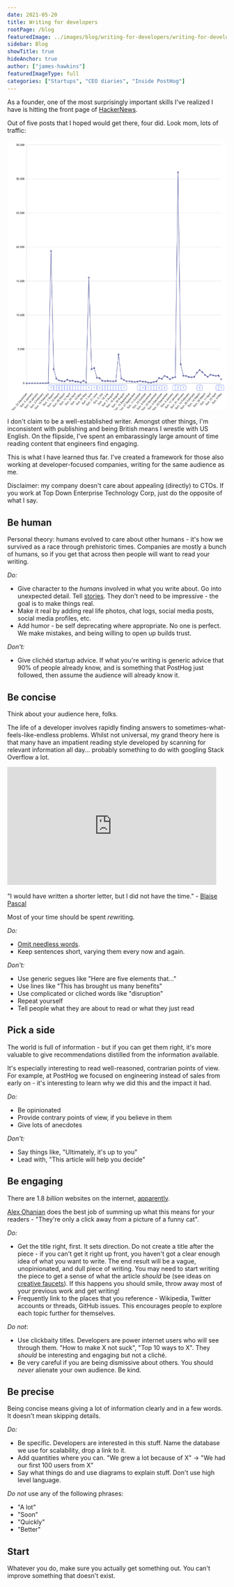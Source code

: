 ```yaml
---
date: 2021-05-20
title: Writing for developers
rootPage: /blog
featuredImage: ../images/blog/writing-for-developers/writing-for-developers.png
sidebar: Blog
showTitle: true
hideAnchor: true
author: ["james-hawkins"]
featuredImageType: full
categories: ["Startups", "CEO diaries", "Inside PostHog"]
---
```


As a founder, one of the most surprisingly important skills I've realized I have is hitting the front page of [HackerNews](https://news.ycombinator.com).

Out of five posts that I hoped would get there, four did. Look mom, lots of traffic:

![Blog traffic for PostHog](../images/blog/writing-for-developers/posthog-blog-traffic.jpg)

I don't claim to be a well-established writer. Amongst other things, I'm inconsistent with publishing and being British means I wrestle with US English. On the flipside, I've spent an embarassingly large amount of time reading content that engineers find engaging.

This is what I have learned thus far. I've created a framework for those also working at developer-focused companies, writing for the same audience as me.

Disclaimer: my company doesn't care about appealing (directly) to CTOs. If you work at Top Down Enterprise Technology Corp, just do the opposite of what I say.

## Be human

Personal theory: humans evolved to care about other humans - it's how we survived as a race through prehistoric times. Companies are mostly a bunch of humans, so if you get that across then people will want to read your writing.

*Do:*

* Give character to the _humans_ involved in what you write about. Go into unexpected detail. Tell [stories](https://hbr.org/2014/07/how-to-tell-a-great-story). They don't need to be impressive - the goal is to make things real.
* Make it real by adding real life photos, chat logs, social media posts, social media profiles, etc. 
* Add humor - be self deprecating where appropriate. No one is perfect. We make mistakes, and being willing to open up builds trust. 

*Don't:*

* Give clichéd startup advice. If what you're writing is generic advice that 90% of people already know, and is something that PostHog just followed, then assume the audience will already know it. 

## Be concise

Think about your audience here, folks.

The life of a developer involves rapidly finding answers to sometimes-what-feels-like-endless problems. Whilst not universal, my grand theory here is that many have an impatient reading style developed by scanning for relevant information all day... probably something to do with googling Stack Overflow a lot.

<iframe src="https://giphy.com/embed/10eJOwQ9BKrF72" width="480" height="270" frameBorder="0" class="giphy-embed" allowFullScreen></iframe>

"I would have written a shorter letter, but I did not have the time." - [Blaise Pascal](https://en.wikipedia.org/wiki/Blaise_Pascal)

Most of your time should be spent *re*writing.

*Do:*

* [Omit needless words](https://en.wikipedia.org/wiki/The_Elements_of_Style). 
* Keep sentences short, varying them every now and again.

*Don't:*

* Use generic segues like "Here are five elements that..."
* Use lines like "This has brought us many benefits"
* Use complicated or cliched words like "disruption"
* Repeat yourself
* Tell people what they are about to read or what they just read

## Pick a side

The world is full of information - but if you can get them right, it's more valuable to give recommendations distilled from the information available.

It's especially interesting to read well-reasoned, contrarian points of view. For example, at PostHog we focused on engineering instead of sales from early on - it's interesting to learn why we did this and the impact it had.

*Do:*

* Be opinionated
* Provide contrary points of view, if you believe in them
* Give lots of anecdotes

*Don't:*

* Say things like, "Ultimately, it's up to you"
* Lead with, "This article will help you decide"

## Be engaging

There are 1.8 *billion* websites on the internet, [apparently](https://www.internetlivestats.com/watch/websites/).

[Alex Ohanian](https://twitter.com/alexisohanian) does the best job of summing up what this means for your readers - "They're only a click away from a picture of a funny cat".

*Do:*

* Get the title right, first. It sets direction. Do not create a title after the piece - if you can't get it right up front, you haven't got a clear enough idea of what you want to write. The end result will be a vague, unopinionated, and dull piece of writing. You may need to start writing the piece to get a sense of what the article _should_ be (see ideas on [creative faucets](https://twitter.com/Julian/status/1327765347936522240)). If this happens you should smile, throw away most of your previous work and get writing!
* Frequently link to the places that you reference - Wikipedia, Twitter accounts or threads, GitHub issues. This encourages people to explore each topic further for themselves.

*Do not*:

* Use clickbaity titles. Developers are power internet users who will see through them. "How to make X not suck", "Top 10 ways to X". They _should_ be interesting and engaging but not a cliché.
* Be very careful if you are being dismissive about others. You should _never_ alienate your own audience. Be kind.

## Be precise

Being concise means giving a lot of information clearly and in a few words. It doesn't mean skipping details.

*Do:*

* Be specific. Developers are interested in this stuff. Name the database we use for scalability, drop a link to it.
* Add quantities where you can. "We grew a lot because of X" -> "We had our first 100 users from X"
* Say what things do and use diagrams to explain stuff. Don't use high level language.

*Do not* use any of the following phrases:

* "A lot"
* "Soon"
* "Quickly"
* "Better"

## Start

Whatever you do, make sure you actually get something out. You can't improve something that doesn't exist.
